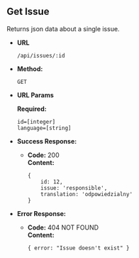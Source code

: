 **Get Issue**
----
  Returns json data about a single issue.

* **URL**

  `/api/issues/:id`

* **Method:**

  `GET`
  
*  **URL Params**

   **Required:**
 
   `id=[integer]` <br/>
   `language=[string]`

* **Success Response:**

  * **Code:** 200 <br />
    **Content:** 
    ```
    {
        id: 12,
        issue: 'responsible',
        translation: 'odpowiedzialny'
    }
    ```
 
* **Error Response:**

  * **Code:** 404 NOT FOUND <br />
    **Content:**
    ```
    { error: "Issue doesn't exist" }
    ```
